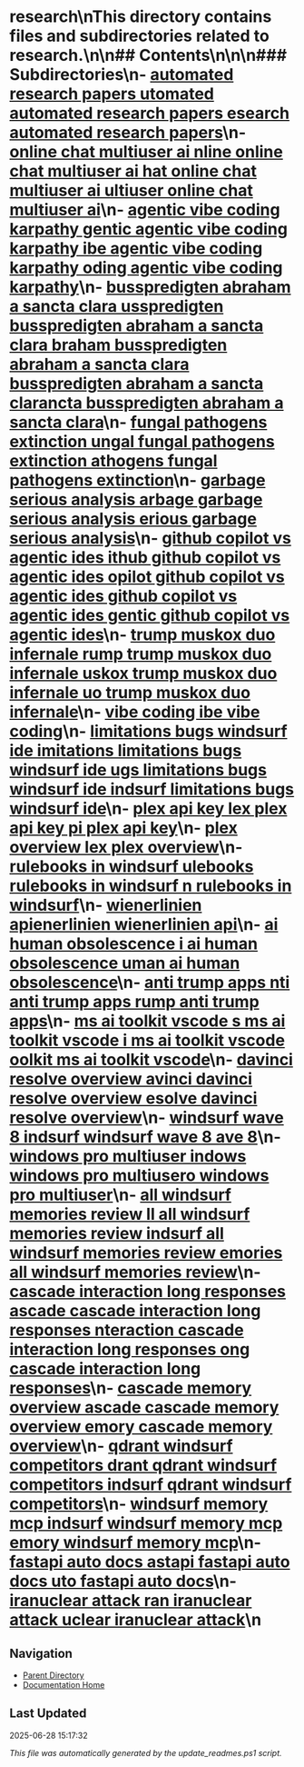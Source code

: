 # research\nThis directory contains files and subdirectories related to research.\n\n## Contents\n<!-- toc -->\n\n### Subdirectories\n- [automated research papers utomated  automated research papers esearch  automated research papers](./2025-04-28_automated-research-papers/)\n- [online chat multiuser ai nline  online chat multiuser ai hat  online chat multiuser ai ultiuser  online chat multiuser ai](./2025-04-28_online-chat-multiuser-ai/)\n- [agentic vibe coding karpathy gentic  agentic vibe coding karpathy ibe  agentic vibe coding karpathy oding  agentic vibe coding karpathy](./2025-05-01_agentic-vibe-coding-karpathy/)\n- [busspredigten abraham a sancta clara usspredigten  busspredigten abraham a sancta clara braham  busspredigten abraham a sancta clara   busspredigten abraham a sancta clarancta  busspredigten abraham a sancta clara](./2025-05-01_busspredigten-abraham-a-sancta-clara/)\n- [fungal pathogens extinction ungal  fungal pathogens extinction athogens  fungal pathogens extinction](./2025-05-01_fungal-pathogens-extinction/)\n- [garbage serious analysis arbage  garbage serious analysis erious  garbage serious analysis](./2025-05-01_garbage-serious-analysis/)\n- [github copilot vs agentic ides ithub  github copilot vs agentic ides opilot  github copilot vs agentic ides  github copilot vs agentic ides gentic  github copilot vs agentic ides](./2025-05-01_github-copilot-vs-agentic-ides/)\n- [trump muskox duo infernale rump  trump muskox duo infernale uskox  trump muskox duo infernale uo  trump muskox duo infernale](./2025-05-01_trump-muskox-duo-infernale/)\n- [vibe coding ibe  vibe coding](./2025-05-01_vibe-coding/)\n- [limitations bugs windsurf ide imitations  limitations bugs windsurf ide ugs  limitations bugs windsurf ide indsurf  limitations bugs windsurf ide](./2025-05-04_limitations-bugs-windsurf-ide/)\n- [plex api key lex  plex api key pi  plex api key](./2025-05-04_plex-api-key/)\n- [plex overview lex  plex overview](./2025-05-04_plex-overview/)\n- [rulebooks in windsurf ulebooks  rulebooks in windsurf n  rulebooks in windsurf](./2025-05-04_rulebooks-in-windsurf/)\n- [wienerlinien apienerlinien  wienerlinien api](./2025-05-04_wienerlinien-api/)\n- [ai human obsolescence i  ai human obsolescence uman  ai human obsolescence](./2025-05-05_ai-human-obsolescence/)\n- [anti trump apps nti  anti trump apps rump  anti trump apps](./2025-05-05_anti-trump-apps/)\n- [ms ai toolkit vscode s  ms ai toolkit vscode i  ms ai toolkit vscode oolkit  ms ai toolkit vscode](./2025-05-05_ms-ai-toolkit-vscode/)\n- [davinci resolve overview avinci  davinci resolve overview esolve  davinci resolve overview](./2025-05-07_davinci-resolve-overview/)\n- [windsurf wave 8 indsurf  windsurf wave 8 ave 8](./2025-05-07_windsurf-wave-8/)\n- [windows pro multiuser indows  windows pro multiusero  windows pro multiuser](./2025-05-14_windows-pro-multiuser/)\n- [all windsurf memories review ll  all windsurf memories review indsurf  all windsurf memories review emories  all windsurf memories review](./2025-05-23_all-windsurf-memories-review/)\n- [cascade interaction long responses ascade  cascade interaction long responses nteraction  cascade interaction long responses ong  cascade interaction long responses](./2025-05-23_cascade-interaction-long-responses/)\n- [cascade memory overview ascade  cascade memory overview emory  cascade memory overview](./2025-05-23_cascade-memory-overview/)\n- [qdrant windsurf competitors drant  qdrant windsurf competitors indsurf  qdrant windsurf competitors](./2025-05-23_qdrant-windsurf-competitors/)\n- [windsurf memory mcp indsurf  windsurf memory mcp emory  windsurf memory mcp](./2025-05-23_windsurf-memory-mcp/)\n- [fastapi auto docs astapi  fastapi auto docs uto  fastapi auto docs](./2025-05-24_fastapi_auto_docs/)\n- [iranuclear attack ran  iranuclear attack uclear  iranuclear attack](./2025-06-25_iran_nuclear_attack/)\n
## Navigation

- [Parent Directory](../)
- [Documentation Home](../../)

## Last Updated

2025-06-28 15:17:32

*This file was automatically generated by the update_readmes.ps1 script.*